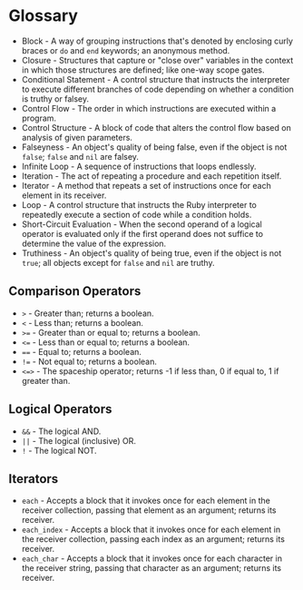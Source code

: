 # Glossary

* Block - A way of grouping instructions that's denoted by enclosing curly braces or `do` and `end` keywords; an anonymous method.
* Closure - Structures that capture or "close over" variables in the context in which those structures are defined; like one-way scope gates.
* Conditional Statement - A control structure that instructs the interpreter to execute different branches of code depending on whether a condition is truthy or falsey.
* Control Flow - The order in which instructions are executed within a program.
* Control Structure - A block of code that alters the control flow based on analysis of given parameters.
* Falseyness - An object's quality of being false, even if the object is not `false`; `false` and `nil` are falsey.
* Infinite Loop - A sequence of instructions that loops endlessly.
* Iteration - The act of repeating a procedure and each repetition itself.
* Iterator - A method that repeats a set of instructions once for each element in its receiver.
* Loop - A control structure that instructs the Ruby interpreter to repeatedly execute a section of code while a condition holds.
* Short-Circuit Evaluation - When the second operand of a logical operator is evaluated only if the first operand does not suffice to determine the value of the expression.
* Truthiness - An object's quality of being true, even if the object is not `true`; all objects except for `false` and `nil` are truthy.


## Comparison Operators

* `>` - Greater than; returns a boolean.
* `<` - Less than; returns a boolean.
* `>=` - Greater than or equal to; returns a boolean.
* `<=` - Less than or equal to; returns a boolean.
* `==` - Equal to; returns a boolean.
* `!=` - Not equal to; returns a boolean.
* `<=>` - The spaceship operator; returns -1 if less than, 0 if equal to, 1 if greater than.

## Logical Operators

* `&&` - The logical AND.
* `||` - The logical (inclusive) OR.
* `!` - The logical NOT.

## Iterators

* `each` - Accepts a block that it invokes once for each element in the receiver collection, passing that element as an argument; returns its receiver.
* `each_index` - Accepts a block that it invokes once for each element in the receiver collection, passing each index as an argument; returns its receiver.
* `each_char` - Accepts a block that it invokes once for each character in the receiver string, passing that character as an argument; returns its receiver.
